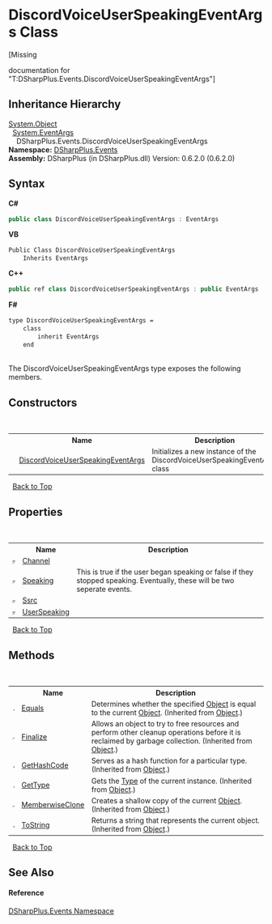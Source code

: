 # DiscordVoiceUserSpeakingEventArgs Class
 

\[Missing <summary> documentation for "T:DSharpPlus.Events.DiscordVoiceUserSpeakingEventArgs"\]


## Inheritance Hierarchy
<a href="http://msdn2.microsoft.com/en-us/library/e5kfa45b" target="_blank">System.Object</a><br />&nbsp;&nbsp;<a href="http://msdn2.microsoft.com/en-us/library/118wxtk3" target="_blank">System.EventArgs</a><br />&nbsp;&nbsp;&nbsp;&nbsp;DSharpPlus.Events.DiscordVoiceUserSpeakingEventArgs<br />
**Namespace:**&nbsp;<a href="c92bdbbe-3dbb-8f2c-d215-691d3e9855e1">DSharpPlus.Events</a><br />**Assembly:**&nbsp;DSharpPlus (in DSharpPlus.dll) Version: 0.6.2.0 (0.6.2.0)

## Syntax

**C#**<br />
``` C#
public class DiscordVoiceUserSpeakingEventArgs : EventArgs
```

**VB**<br />
``` VB
Public Class DiscordVoiceUserSpeakingEventArgs
	Inherits EventArgs
```

**C++**<br />
``` C++
public ref class DiscordVoiceUserSpeakingEventArgs : public EventArgs
```

**F#**<br />
``` F#
type DiscordVoiceUserSpeakingEventArgs =  
    class
        inherit EventArgs
    end
```

<br />
The DiscordVoiceUserSpeakingEventArgs type exposes the following members.


## Constructors
&nbsp;<table><tr><th></th><th>Name</th><th>Description</th></tr><tr><td>![Public method](media/pubmethod.gif "Public method")</td><td><a href="86d566f7-2d88-3438-1bf6-8606b2b224dc">DiscordVoiceUserSpeakingEventArgs</a></td><td>
Initializes a new instance of the DiscordVoiceUserSpeakingEventArgs class</td></tr></table>&nbsp;
<a href="#discordvoiceuserspeakingeventargs-class">Back to Top</a>

## Properties
&nbsp;<table><tr><th></th><th>Name</th><th>Description</th></tr><tr><td>![Public property](media/pubproperty.gif "Public property")</td><td><a href="8d022102-1a0b-ed22-3849-d655da26b01b">Channel</a></td><td /></tr><tr><td>![Public property](media/pubproperty.gif "Public property")</td><td><a href="2d9a6221-88dc-7534-d07c-27917e087d87">Speaking</a></td><td>
This is true if the user began speaking or false if they stopped speaking. Eventually, these will be two seperate events.</td></tr><tr><td>![Public property](media/pubproperty.gif "Public property")</td><td><a href="abb15570-feb2-03fb-7f11-cfecaf645d2d">Ssrc</a></td><td /></tr><tr><td>![Public property](media/pubproperty.gif "Public property")</td><td><a href="e7eaf7a3-3ff3-3d10-1014-476773af2748">UserSpeaking</a></td><td /></tr></table>&nbsp;
<a href="#discordvoiceuserspeakingeventargs-class">Back to Top</a>

## Methods
&nbsp;<table><tr><th></th><th>Name</th><th>Description</th></tr><tr><td>![Public method](media/pubmethod.gif "Public method")</td><td><a href="http://msdn2.microsoft.com/en-us/library/bsc2ak47" target="_blank">Equals</a></td><td>
Determines whether the specified <a href="http://msdn2.microsoft.com/en-us/library/e5kfa45b" target="_blank">Object</a> is equal to the current <a href="http://msdn2.microsoft.com/en-us/library/e5kfa45b" target="_blank">Object</a>.
 (Inherited from <a href="http://msdn2.microsoft.com/en-us/library/e5kfa45b" target="_blank">Object</a>.)</td></tr><tr><td>![Protected method](media/protmethod.gif "Protected method")</td><td><a href="http://msdn2.microsoft.com/en-us/library/4k87zsw7" target="_blank">Finalize</a></td><td>
Allows an object to try to free resources and perform other cleanup operations before it is reclaimed by garbage collection.
 (Inherited from <a href="http://msdn2.microsoft.com/en-us/library/e5kfa45b" target="_blank">Object</a>.)</td></tr><tr><td>![Public method](media/pubmethod.gif "Public method")</td><td><a href="http://msdn2.microsoft.com/en-us/library/zdee4b3y" target="_blank">GetHashCode</a></td><td>
Serves as a hash function for a particular type.
 (Inherited from <a href="http://msdn2.microsoft.com/en-us/library/e5kfa45b" target="_blank">Object</a>.)</td></tr><tr><td>![Public method](media/pubmethod.gif "Public method")</td><td><a href="http://msdn2.microsoft.com/en-us/library/dfwy45w9" target="_blank">GetType</a></td><td>
Gets the <a href="http://msdn2.microsoft.com/en-us/library/42892f65" target="_blank">Type</a> of the current instance.
 (Inherited from <a href="http://msdn2.microsoft.com/en-us/library/e5kfa45b" target="_blank">Object</a>.)</td></tr><tr><td>![Protected method](media/protmethod.gif "Protected method")</td><td><a href="http://msdn2.microsoft.com/en-us/library/57ctke0a" target="_blank">MemberwiseClone</a></td><td>
Creates a shallow copy of the current <a href="http://msdn2.microsoft.com/en-us/library/e5kfa45b" target="_blank">Object</a>.
 (Inherited from <a href="http://msdn2.microsoft.com/en-us/library/e5kfa45b" target="_blank">Object</a>.)</td></tr><tr><td>![Public method](media/pubmethod.gif "Public method")</td><td><a href="http://msdn2.microsoft.com/en-us/library/7bxwbwt2" target="_blank">ToString</a></td><td>
Returns a string that represents the current object.
 (Inherited from <a href="http://msdn2.microsoft.com/en-us/library/e5kfa45b" target="_blank">Object</a>.)</td></tr></table>&nbsp;
<a href="#discordvoiceuserspeakingeventargs-class">Back to Top</a>

## See Also


#### Reference
<a href="c92bdbbe-3dbb-8f2c-d215-691d3e9855e1">DSharpPlus.Events Namespace</a><br />